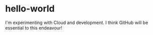 # hello-world

I'm experimenting with Cloud and development. I think GitHub will be essential to this endeavour!
